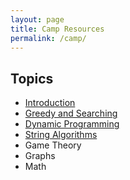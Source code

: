 ```yaml
---
layout: page
title: Camp Resources
permalink: /camp/
---
```

## Topics
- [Introduction](/introduction-to-cp)
- [Greedy and Searching](/greedy-and-searching)
- [Dynamic Programming](/dynamic-programming)
- [String Algorithms](/string-algorithms)
- Game Theory
- Graphs
- Math
